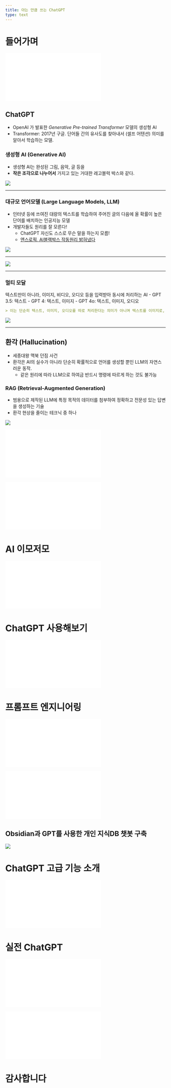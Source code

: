 ```yaml
---
title: 아는 만큼 쓰는 ChatGPT
type: text
---
```


# 들어가며

![강사소개](../강사%20소개.md)

## ChatGPT

- OpenAI 가 발표한 *Generative Pre-trained Transformer* 모델의 생성형 AI
- Transformer: 2017년 구글. 단어들 간의 유사도를 찾아내서 (셀프 어텐션) 의미를 알아서 학습하는 모델. 

### 생성형 AI (Generative AI)

- 생성형 AI는 완성된 그림, 음악, 글 등을
- **작은 조각으로 나누어서** 가지고 있는 거대한 레고블럭 박스와 같다.

![](attachments/chatgpt-lego.png)

---

### 대규모 언어모델 (Large Language Models, LLM)

- 인터넷 등에 쓰여진 대량의 텍스트를 학습하여 주어진 글의 다음에 올 확률이 높은 단어를 배치하는 인공지능 모델
- 개발자들도 원리를 잘 모른다!
	- ChatGPT 자신도 스스로 무슨 말을 하는지 모름!
	- [앤스로픽, AI블랙박스 작동원리 밝혀냈다](https://www.mk.co.kr/news/it/11021534)

![](attachments/chatgpt-words-rate.png)

---

![](attachments/chatgpt-pearl-earrings.png)

---

### 멀티 모달

텍스트만이 아니라, 이미지, 비디오, 오디오 등을 입력받아 동시에 처리하는 AI
	- GPT 3.5: 텍스트
	- GPT 4: 텍스트, 이미지
	- GPT 4o: 텍스트, 이미지, 오디오

```markdown
> 이는 단순히 텍스트, 이미지, 오디오를 따로 처리한다는 의미가 아니며 텍스트를 이미지로, 이미지를 텍스트로, 텍스트를 음악으로 상호 변환하며 서로 어떤 의미와 관계를 갖는지를 아는 것
```

![](attachments/chatgpt-multi-modal.png)

---

## 환각 (Hallucination)

- 세종대왕 맥북 던짐 사건
- 환각은 AI의 실수가 아니라 단순히 확률적으로 언어를 생성할 뿐인 LLM의 자연스러운 동작.
	- 같은 원리에 따라 LLM으로 하여금 반드시 명령에 따르게 하는 것도 불가능

### RAG (Retrieval-Augmented Generation)

- 범용으로 제작된 LLM에 특정 목적의 데이터를 첨부하여 정확하고 전문성 있는 답변을 생성하는 기술
- 환각 현상을 줄이는 테크닉 중 하나

![](attachments/gpt-hallucination.jpg)

![ChatGPT를 대하는 우리의 자세](ChatGPT를%20대하는%20우리의%20자세.md)

![왜 내 GPT는 대답을 이상하게 할까](왜%20내%20GPT는%20대답을%20이상하게%20할까.md)

# AI 이모저모

![AI이모저모](AI이모저모.md)

# ChatGPT 사용해보기

![ChatGPT 기초 사용법](ChatGPT%20기초%20사용법.md)

# 프롬프트 엔지니어링

![프롬프트 엔지니어링](프롬프트%20엔지니어링.md)

![마크다운](../Topics/마크다운.md)

## Obsidian과 GPT를 사용한 개인 지식DB 챗봇 구축

![](attachments/chatgpt-obsidian_integration.png)

# ChatGPT 고급 기능 소개

![ChatGPT 고급 기능](ChatGPT%20고급%20기능.md)

# 실전 ChatGPT

![ChatGPT 예제](ChatGPT%20예제.md)

![VBA with GPT](VBA%20with%20GPT.md)

# 감사합니다